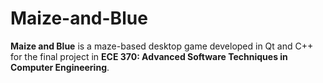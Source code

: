 # Maize-and-Blue
**Maize and Blue** is a maze-based desktop game developed in Qt and C++ for the final project in **ECE 370: Advanced Software Techniques in Computer Engineering**.
